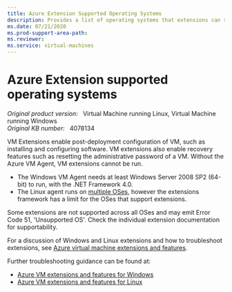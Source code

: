```yaml
---
title: Azure Extension Supported Operating Systems
description: Provides a list of operating systems that extensions can support.
ms.date: 07/21/2020
ms.prod-support-area-path: 
ms.reviewer: 
ms.service: virtual-machines
---
```

# Azure Extension supported operating systems

_Original product version:_ &nbsp; Virtual Machine running Linux, Virtual Machine running Windows  
_Original KB number:_ &nbsp; 4078134

VM Extensions enable post-deployment configuration of VM, such as installing and configuring software. VM extensions also enable recovery features such as resetting the administrative password of a VM. Without the Azure VM Agent, VM extensions cannot be run. 

* The Windows VM Agent needs at least Windows Server 2008 SP2 (64-bit) to run, with the .NET Framework 4.0.
* The Linux agent runs on [multiple OSes](/azure/virtual-machines/extensions/agent-linux#requirements), however the extensions framework has a limit for the OSes that support extensions.

Some extensions are not supported across all OSes and may emit Error Code 51, 'Unsupported OS'. Check the individual extension documentation for supportability.

For a discussion of Windows and Linux extensions and how to troubleshoot extensions, see [Azure virtual machine extensions and features](/azure/virtual-machines/extensions/overview).

Further troubleshooting guidance can be found at:

* [Azure VM extensions and features for Windows](/azure/virtual-machines/extensions/features-windows#troubleshoot-vm-extensions)
* [Azure VM extensions and features for Linux](/azure/virtual-machines/extensions/features-linux#troubleshoot-vm-extensions)
